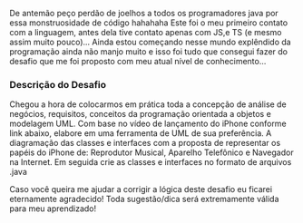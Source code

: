 De antemão peço perdão de joelhos a todos os programadores java por essa monstruosidade de código hahahaha 
Este foi o meu primeiro contato com a linguagem, antes dela tive contato apenas com JS,e TS (e mesmo assim muito pouco)... Ainda estou começando nesse mundo explêndido da programação ainda não manjo muito e isso foi tudo que consegui fazer do desafio que me foi proposto com meu atual nível de conhecimento...

<h3>Descrição do Desafio</h3>

Chegou a hora de colocarmos em prática toda a concepção de análise de negócios, requisitos, conceitos da programação orientada a objetos e modelagem UML. Com base no vídeo de lançamento do iPhone conforme link abaixo, elabore em uma ferramenta de UML de sua preferência. A diagramação das classes e interfaces com a proposta de representar os papéis do iPhone de: Reprodutor Musical, Aparelho Telefônico e Navegador na Internet. Em seguida crie as classes e interfaces no formato de arquivos .java

Caso você queira me ajudar a corrigir a lógica deste desafio eu ficarei eternamente agradecido!
Toda sugestão/dica será extremamente válida para meu aprendizado!


